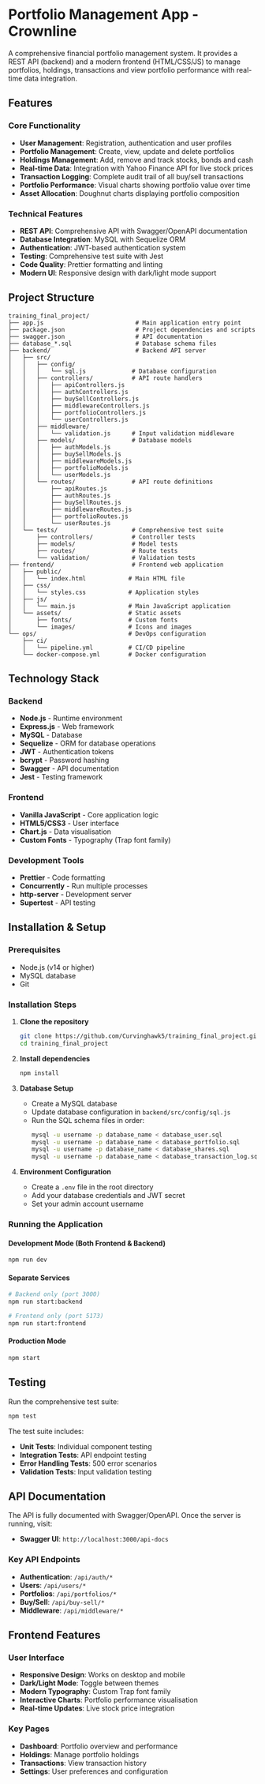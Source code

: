 # Portfolio Management App - Crownline

A comprehensive financial portfolio management system. It provides a REST API (backend) and a modern frontend (HTML/CSS/JS) to manage portfolios, holdings, transactions and view portfolio performance with real-time data integration.

## Features

### Core Functionality
- **User Management**: Registration, authentication and user profiles
- **Portfolio Management**: Create, view, update and delete portfolios
- **Holdings Management**: Add, remove and track stocks, bonds and cash
- **Real-time Data**: Integration with Yahoo Finance API for live stock prices
- **Transaction Logging**: Complete audit trail of all buy/sell transactions
- **Portfolio Performance**: Visual charts showing portfolio value over time
- **Asset Allocation**: Doughnut charts displaying portfolio composition

### Technical Features
- **REST API**: Comprehensive API with Swagger/OpenAPI documentation
- **Database Integration**: MySQL with Sequelize ORM
- **Authentication**: JWT-based authentication system
- **Testing**: Comprehensive test suite with Jest
- **Code Quality**: Prettier formatting and linting
- **Modern UI**: Responsive design with dark/light mode support

## Project Structure

```
training_final_project/
├── app.js                          # Main application entry point
├── package.json                    # Project dependencies and scripts
├── swagger.json                    # API documentation
├── database_*.sql                  # Database schema files
├── backend/                        # Backend API server
│   ├── src/
│   │   ├── config/
│   │   │   └── sql.js             # Database configuration
│   │   ├── controllers/           # API route handlers
│   │   │   ├── apiControllers.js
│   │   │   ├── authControllers.js
│   │   │   ├── buySellControllers.js
│   │   │   ├── middlewareControllers.js
│   │   │   ├── portfolioControllers.js
│   │   │   └── userControllers.js
│   │   ├── middleware/
│   │   │   └── validation.js      # Input validation middleware
│   │   ├── models/                # Database models
│   │   │   ├── authModels.js
│   │   │   ├── buySellModels.js
│   │   │   ├── middlewareModels.js
│   │   │   ├── portfolioModels.js
│   │   │   └── userModels.js
│   │   └── routes/                # API route definitions
│   │       ├── apiRoutes.js
│   │       ├── authRoutes.js
│   │       ├── buySellRoutes.js
│   │       ├── middlewareRoutes.js
│   │       ├── portfolioRoutes.js
│   │       └── userRoutes.js
│   └── tests/                     # Comprehensive test suite
│       ├── controllers/           # Controller tests
│       ├── models/                # Model tests
│       ├── routes/                # Route tests
│       └── validation/            # Validation tests
├── frontend/                      # Frontend web application
│   ├── public/
│   │   └── index.html            # Main HTML file
│   ├── css/
│   │   └── styles.css            # Application styles
│   ├── js/
│   │   └── main.js               # Main JavaScript application
│   └── assets/                   # Static assets
│       ├── fonts/                # Custom fonts
│       └── images/               # Icons and images
└── ops/                          # DevOps configuration
    ├── ci/
    │   └── pipeline.yml          # CI/CD pipeline
    └── docker-compose.yml        # Docker configuration
```

## Technology Stack

### Backend
- **Node.js** - Runtime environment
- **Express.js** - Web framework
- **MySQL** - Database
- **Sequelize** - ORM for database operations
- **JWT** - Authentication tokens
- **bcrypt** - Password hashing
- **Swagger** - API documentation
- **Jest** - Testing framework

### Frontend
- **Vanilla JavaScript** - Core application logic
- **HTML5/CSS3** - User interface
- **Chart.js** - Data visualisation
- **Custom Fonts** - Typography (Trap font family)

### Development Tools
- **Prettier** - Code formatting
- **Concurrently** - Run multiple processes
- **http-server** - Development server
- **Supertest** - API testing

## Installation & Setup

### Prerequisites
- Node.js (v14 or higher)
- MySQL database
- Git

### Installation Steps

1. **Clone the repository**
   ```bash
   git clone https://github.com/Curvinghawk5/training_final_project.git
   cd training_final_project
   ```

2. **Install dependencies**
   ```bash
   npm install
   ```

3. **Database Setup**
   - Create a MySQL database
   - Update database configuration in `backend/src/config/sql.js`
   - Run the SQL schema files in order:
     ```bash
     mysql -u username -p database_name < database_user.sql
     mysql -u username -p database_name < database_portfolio.sql
     mysql -u username -p database_name < database_shares.sql
     mysql -u username -p database_name < database_transaction_log.sql
     ```

4. **Environment Configuration**
   - Create a `.env` file in the root directory
   - Add your database credentials and JWT secret
   - Set your admin account username

### Running the Application

#### Development Mode (Both Frontend & Backend)
```bash
npm run dev
```

#### Separate Services
```bash
# Backend only (port 3000)
npm run start:backend

# Frontend only (port 5173)
npm run start:frontend
```

#### Production Mode
```bash
npm start
```

## Testing

Run the comprehensive test suite:
```bash
npm test
```

The test suite includes:
- **Unit Tests**: Individual component testing
- **Integration Tests**: API endpoint testing
- **Error Handling Tests**: 500 error scenarios
- **Validation Tests**: Input validation testing

## API Documentation

The API is fully documented with Swagger/OpenAPI. Once the server is running, visit:
- **Swagger UI**: `http://localhost:3000/api-docs`

### Key API Endpoints
- **Authentication**: `/api/auth/*`
- **Users**: `/api/users/*`
- **Portfolios**: `/api/portfolios/*`
- **Buy/Sell**: `/api/buy-sell/*`
- **Middleware**: `/api/middleware/*`

## Frontend Features

### User Interface
- **Responsive Design**: Works on desktop and mobile
- **Dark/Light Mode**: Toggle between themes
- **Modern Typography**: Custom Trap font family
- **Interactive Charts**: Portfolio performance visualisation
- **Real-time Updates**: Live stock price integration

### Key Pages
- **Dashboard**: Portfolio overview and performance
- **Holdings**: Manage portfolio holdings
- **Transactions**: View transaction history
- **Settings**: User preferences and configuration
